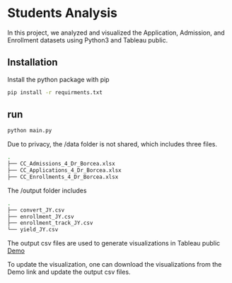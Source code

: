 
# Students Analysis

In this project, we analyzed and visualized the Application, Admission, and Enrollment datasets using Python3 and Tableau public.




## Installation 

Install the python package with pip

```bash 
pip install -r requirments.txt
```

## run 
```bash 
python main.py
```

Due to privacy, the /data folder is not shared, which includes three files.

```bash 
.
├── CC_Admissions_4_Dr_Borcea.xlsx
├── CC_Applications_4_Dr_Borcea.xlsx
├── CC_Enrollments_4_Dr_Borcea.xlsx
```

The /output folder includes

```bash 
.
├── convert_JY.csv
├── enrollment_JY.csv
├── enrollment_track_JY.csv
└── yield_JY.csv
```

The output csv files are used to generate visualizations in Tableau public [Demo](https://public.tableau.com/app/profile/jun.yuan3070/viz/StudentAnalysisJun242021/EnrollmentTotalandProportion)

To update the visualization, one can download the visualizations from the Demo link and update the output csv files.

